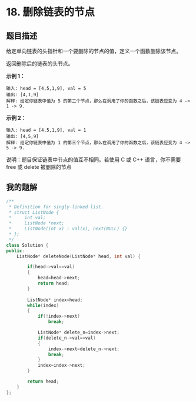 # 18. 删除链表的节点

## 题目描述

给定单向链表的头指针和一个要删除的节点的值，定义一个函数删除该节点。

返回删除后的链表的头节点。

**示例 1：**

```
输入: head = [4,5,1,9], val = 5
输出: [4,1,9]
解释: 给定你链表中值为 5 的第二个节点，那么在调用了你的函数之后，该链表应变为 4 -> 1 -> 9.
```

**示例 2：**

```
输入: head = [4,5,1,9], val = 1
输出: [4,5,9]
解释: 给定你链表中值为 1 的第三个节点，那么在调用了你的函数之后，该链表应变为 4 -> 5 -> 9.
```

说明：题目保证链表中节点的值互不相同。若使用 C 或 C++ 语言，你不需要 free 或 delete 被删除的节点



## 我的题解

```c++
/**
 * Definition for singly-linked list.
 * struct ListNode {
 *     int val;
 *     ListNode *next;
 *     ListNode(int x) : val(x), next(NULL) {}
 * };
 */
class Solution {
public:
    ListNode* deleteNode(ListNode* head, int val) {

        if(head->val==val)
        {
            head=head->next;
            return head;
        }
        
        ListNode* index=head;
        while(index)
        {
            if(!index->next)
                break;

            ListNode* delete_n=index->next;
            if(delete_n->val==val)
            {
                index->next=delete_n->next;
                break;
            }
            index=index->next;
        }

        return head;
    }
};
```

